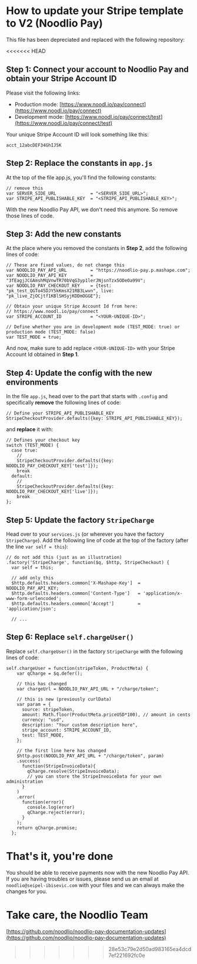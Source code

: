 
# How to update your Stripe template to V2 (Noodlio Pay)

This file has been depreciated and replaced with the following repository:

<<<<<<< HEAD
## Step 1: Connect your account to Noodlio Pay and obtain your Stripe Account ID

Please visit the following links:

- Production mode:
[https://www.noodl.io/pay/connect](https://www.noodl.io/pay/connect)
- Development mode:
[https://www.noodl.io/pay/connect/test](https://www.noodl.io/pay/connect/test)

Your unique Stripe Account ID will look something like this:

```
acct_12abcDEF34GhIJ5K
```

## Step 2: Replace the constants in `app.js`

At the top of the file app.js, you'll find the following constants:

```
// remove this
var SERVER_SIDE_URL             = "<SERVER_SIDE_URL>";
var STRIPE_API_PUBLISHABLE_KEY  = "<STRIPE_API_PUBLISHABLE_KEY>";
```

With the new Noodlio Pay API, we don't need this anymore. So remove those lines of code.

## Step 3: Add the new constants

At the place where you removed the constants in **Step 2**, add the following lines of code:

```
// These are fixed values, do not change this
var NOODLIO_PAY_API_URL         = "https://noodlio-pay.p.mashape.com";
var NOODLIO_PAY_API_KEY         = "3fEagjJCGAmshMqVnwTR70bVqG3yp1lerJNjsnTzx5ODeOa99V";
var NOODLIO_PAY_CHECKOUT_KEY    = {test: "pk_test_QGTo45DJY5kKmsX21RB3Lwvn", live: "pk_live_ZjOCjtf1KBlSHSyjKDDmOGGE"};

// Obtain your unique Stripe Account Id from here:
// https://www.noodl.io/pay/connect
var STRIPE_ACCOUNT_ID           = "<YOUR-UNIQUE-ID>";

// Define whether you are in development mode (TEST_MODE: true) or production mode (TEST_MODE: false)
var TEST_MODE = true;
```

And now, make sure to add replace `<YOUR-UNIQUE-ID>` with your Stripe Account Id obtained in **Step 1**.

## Step 4: Update the config with the new environments

In the file `app.js`, head over to the part that starts with `.config` and specifically **remove** the following lines of code:

```
// Define your STRIPE_API_PUBLISHABLE_KEY
StripeCheckoutProvider.defaults({key: STRIPE_API_PUBLISHABLE_KEY});
```

and **replace** it with:

```
// Defines your checkout key
switch (TEST_MODE) {
  case true:
    //
    StripeCheckoutProvider.defaults({key: NOODLIO_PAY_CHECKOUT_KEY['test']});
    break
  default:
    //
    StripeCheckoutProvider.defaults({key: NOODLIO_PAY_CHECKOUT_KEY['live']});
    break
};
```


## Step 5: Update the factory `StripeCharge`

Head over to your `services.js` (or wherever you have the factory `StripeCharge`). Add the following line of code at the top of the factory (after the line `var self = this`):

```
// do not add this (just as an illustration)
.factory('StripeCharge', function($q, $http, StripeCheckout) {
  var self = this;

  // add only this
  $http.defaults.headers.common['X-Mashape-Key']  = NOODLIO_PAY_API_KEY;
  $http.defaults.headers.common['Content-Type']   = 'application/x-www-form-urlencoded';
  $http.defaults.headers.common['Accept']         = 'application/json';

  // ...
```

## Step 6: Replace `self.chargeUser()`

Replace `self.chargeUser()` in the factory `StripeCharge` with the following lines of code:

```
self.chargeUser = function(stripeToken, ProductMeta) {
    var qCharge = $q.defer();

    // this has changed
    var chargeUrl = NOODLIO_PAY_API_URL + "/charge/token";

    // this is new (previously curlData)
    var param = {
      source: stripeToken,
      amount: Math.floor(ProductMeta.priceUSD*100), // amount in cents
      currency: "usd",
      description: "Your custom description here",
      stripe_account: STRIPE_ACCOUNT_ID,
      test: TEST_MODE,
    };

    // the first line here has changed
    $http.post(NOODLIO_PAY_API_URL + "/charge/token", param)
    .success(
      function(StripeInvoiceData){
        qCharge.resolve(StripeInvoiceData);
        // you can store the StripeInvoiceData for your own administration
      }
    )
    .error(
      function(error){
        console.log(error)
        qCharge.reject(error);
      }
    );
    return qCharge.promise;
  };
```

# That's it, you're done

You should be able to receive payments now with the new Noodlio Pay API. If you are having troubles or issues, please send us an email at `noodlio@seipel-ibisevic.com` with your files and we can always make the changes for you.

Take care, the Noodlio Team
=======
[https://github.com/noodlio/noodlio-pay-documentation-updates](https://github.com/noodlio/noodlio-pay-documentation-updates)
>>>>>>> 28e53c79e2d50ad983165ea4dcd7ef221692fc0e
